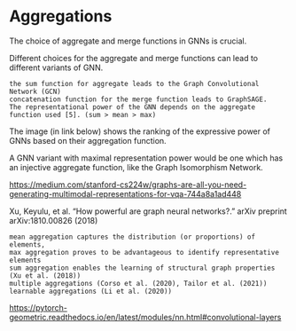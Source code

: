 
# Aggregations

The choice of aggregate and merge functions in GNNs is crucial.

Different choices for the aggregate and merge functions can lead to different variants of GNN.

```
the sum function for aggregate leads to the Graph Convolutional Network (GCN)
concatenation function for the merge function leads to GraphSAGE.
The representational power of the GNN depends on the aggregate function used [5]. (sum > mean > max)
```

The image (in link below) shows the ranking of the expressive power of GNNs based on their aggregation function.

A GNN variant with maximal representation power would be one which has an injective aggregate function, like the Graph Isomorphism Network.

https://medium.com/stanford-cs224w/graphs-are-all-you-need-generating-multimodal-representations-for-vqa-744a8a1ad448

Xu, Keyulu, et al. “How powerful are graph neural networks?.” arXiv preprint arXiv:1810.00826 (2018)

```
mean aggregation captures the distribution (or proportions) of elements,
max aggregation proves to be advantageous to identify representative elements
sum aggregation enables the learning of structural graph properties (Xu et al. (2018))
multiple aggregations (Corso et al. (2020), Tailor et al. (2021))
learnable aggregations (Li et al. (2020)) 
```
https://pytorch-geometric.readthedocs.io/en/latest/modules/nn.html#convolutional-layers

